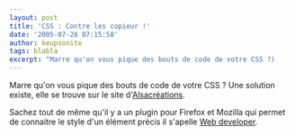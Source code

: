 ```yaml
---
layout: post
title: 'CSS : Contre les copieur !'
date: '2005-07-28 07:15:58'
author: keupsonite
tags: blabla
excerpt: "Marre qu'on vous pique des bouts de code de votre CSS ?)     \nUne solution existe, elle se trouve sur le site d'[Alsacréations](http://forum.alsacreations.com/faq/#item16).  \n  \nSachez tout de même qu'il y a un plugin pour Firefox et Mozilla qui permet de connaitre le style d'un élément précis il s'apelle [Web      …"
---
```


Marre qu'on vous pique des bouts de code de votre CSS ?
Une solution existe, elle se trouve sur le site d'[Alsacréations](http://forum.alsacreations.com/faq/#item16).

Sachez tout de même qu'il y a un plugin pour Firefox et Mozilla qui permet de connaitre le style d'un élément précis il s'apelle [Web developer](http://extensions.geckozone.org/WebDeveloper).
